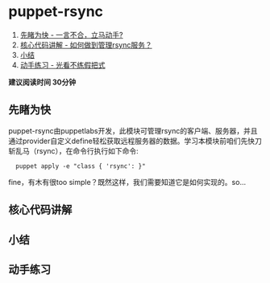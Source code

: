 # puppet-rsync

1. [先睹为快 - 一言不合，立马动手?](#先睹为快)
2. [核心代码讲解 - 如何做到管理rsync服务？](#核心代码讲解)
3. [小结](##小结)
4. [动手练习 - 光看不练假把式](##动手练习)

**建议阅读时间 30分钟**
## 先睹为快
puppet-rsync由puppetlabs开发，此模块可管理rsync的客户端、服务器，并且通过provider自定义define轻松获取远程服务器的数据。学习本模块前咱们先快刀斩乱马（rsync），在命令行执行如下命令:

```puppet
  puppet apply -e "class { 'rsync': }"
```
fine，有木有很too simple？既然这样，我们需要知道它是如何实现的。so...

## 核心代码讲解


## 小结

## 动手练习